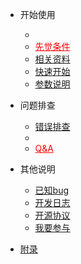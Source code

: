 - 开始使用
  - <li ><a style="color:red" href="#/before">先觉条件</a></li>
  - [相关资料](/instro)
  - [快速开始](/start)
  - [参数说明](/params)

- 问题排查
  - [错误排查](/debug)
  - <li ><a style="color:red" href="#/qa">Q&A</a></li>


- 其他说明
  - [已知bug](/bugs)
  - [开发日志](/log)
  - [开源协议](/opensource)
  - [我要参与](/join)

- [附录](/attach)


